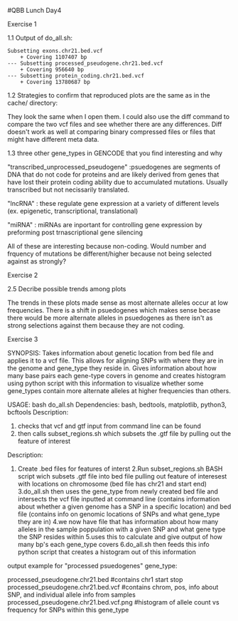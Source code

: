 
#QBB Lunch Day4

Exercise 1 

1.1 Output of do_all.sh:
```
Subsetting exons.chr21.bed.vcf
    + Covering 1107407 bp
--- Subsetting processed_pseudogene.chr21.bed.vcf
    + Covering 956640 bp
--- Subsetting protein_coding.chr21.bed.vcf
    + Covering 13780687 bp
```
1.2 Strategies to confirm that reproduced plots are the same as in the cache/ directory:

They look the same when I open them. I could also use the diff command to compare the two vcf files and see whether there are any differences. Diff doesn't work as well at comparing binary compressed files or files that might have different meta data.

1.3 three other gene_types in GENCODE that you find interesting and why 

"transcribed_unprocessed_pseudogene" :psuedogenes are segments of DNA that do not code for proteins and are likely derived from genes that have lost their protein coding ability due to accumulated mutations. Usually transcribed but not necissarily translated. 

"lncRNA" : these regulate gene expression at a variety of different levels (ex. epigenetic, transcriptional, translational)

"miRNA" : miRNAs are inportant for controlling gene expression by preforming post trnascriptional gene silencing 

All of these are interesting because non-coding. Would number and frquency of mutations be different/higher because not being selected against as strongly?

Exercise 2

2.5 Decribe possible trends among plots

The trends in these plots made sense as most alternate alleles occur at low frequencies. There is a shift in psuedogenes which makes sense becase there would be more alternate alleles in psuedogenes as there isn't as strong selections against them because they are not coding. 

Exercise 3 

SYNOPSIS: Takes information about genetic location from bed file and applies it to a vcf file. This allows for aligning SNPs with where they are in the genome and gene_type they reside in. Gives information about how many base pairs each gene-type covers in genome and creates histogram using python script with this information to visualize whether some gene_types contain more alternate alleles at higher frequencies than others.

USAGE: bash do_all.sh <VCF> <GTF>
Dependencies: bash, bedtools, matplotlib, python3, bcftools
Description: 
1. checks that vcf and gtf input from command line can be found
2. then calls subset_regions.sh which subsets the .gtf file by pulling out the feature of interest 

Description:
1. Create .bed files for features of interst 
2.Run subset_regions.sh BASH script wich subsets .gtf file into bed file pulling out feature of interesest with locations on chromosome (bed file has chr21 and start end)
3.do_all.sh then uses the gene_type from newly created bed file and intersects the vcf file inputted at command line (contains information about whether a given genome has a SNP in a specific location) and bed file (contains info on genomic locations of SNPs and what gene_type they are in)
4.we now have file that has information about how many alleles in the sample poppulation with a given SNP and what gene type the SNP resides within 
5.uses this to calculate and give output of how many bp's each gene_type covers
6.do_all.sh then feeds this info python script that creates a histogram out of this information 

output example for "processed psuedogenes" gene_type:

processed_pseudogene.chr21.bed #contains chr1 start stop
processed_pseudogene.chr21.bed.vcf #contains chrom, pos, info about SNP, and individual allele info from samples
processed_pseudogene.chr21.bed.vcf.png #histogram of allele count vs frequency for SNPs within this gene_type




